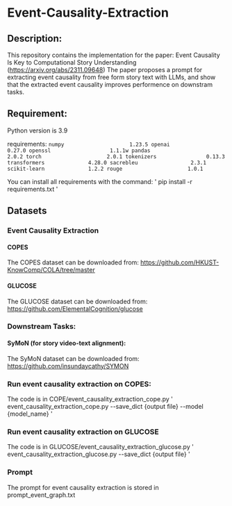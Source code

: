 # Event-Causality-Extraction
## Description:
This repository contains the implementation for the paper: Event Causality Is Key to Computational Story Understanding (https://arxiv.org/abs/2311.09648)
The paper proposes a prompt for extracting event causality from free form story text with LLMs, and show that the extracted event causality improves performence on downstram tasks.
## Requirement:
Python version is 3.9

requirements:
` numpy                     1.23.5
openai                    0.27.0
openssl                   1.1.1w
pandas                    2.0.2
torch                     2.0.1
tokenizers                0.13.3
transformers              4.28.0
sacrebleu                 2.3.1                    
scikit-learn              1.2.2
rouge                     1.0.1
`

You can install all requirements with the command:
'
pip install -r requirements.txt
'
## Datasets
### Event Causality Extraction
#### COPES
The COPES dataset can be downloaded from: https://github.com/HKUST-KnowComp/COLA/tree/master
#### GLUCOSE
The GLUCOSE dataset can be downloaded from: https://github.com/ElementalCognition/glucose

### Downstream Tasks:
#### SyMoN (for story video-text alignment):
The SyMoN dataset can be downloaded from: https://github.com/insundaycathy/SYMON


### Run event causality extraction on COPES:
The code is in COPE/event_causality_extraction_cope.py
'
event_causality_extraction_cope.py --save_dict {output file} --model {model_name}
'

### Run event causality extraction on GLUCOSE
The code is in GLUCOSE/event_causality_extraction_glucose.py
'
event_causality_extraction_glucose.py --save_dict {output file}
'

### Prompt
The prompt for event causality extraction is stored in prompt_event_graph.txt
